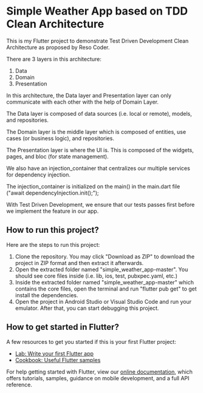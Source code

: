 # Simple Weather App based on TDD Clean Architecture

This is my Flutter project to demonstrate Test Driven Development Clean Architecture as proposed by Reso Coder.

There are 3 layers in this architecture:

1. Data
2. Domain
3. Presentation

In this architecture, the Data layer and Presentation layer can only communicate with each other with the help of Domain Layer.

The Data layer is composed of data sources (i.e. local or remote), models, and repositories.

The Domain layer is the middle layer which is composed of entities, use cases (or business logic), and repositories.

The Presentation layer is where the UI is. This is composed of the widgets, pages, and bloc (for state management).

We also have an injection_container that centralizes our multiple services for dependency injection.

The injection_container is initialized on the main() in the main.dart file ("await dependencyInjection.init();");

With Test Driven Development, we ensure that our tests passes first before we implement the feature in our app.

## How to run this project?

Here are the steps to run this project:

1. Clone the repository. You may click "Download as ZIP" to download the project in ZIP format and then extract it afterwards.
2. Open the extracted folder named "simple_weather_app-master". You should see core files inside (i.e. lib, ios, test, pubxpec.yaml, etc.)
3. Inside the extracted folder named "simple_weather_app-master" which contains the core files, open the terminal and run "flutter pub get" to get install the dependencies.
4. Open the project in Android Studio or Visual Studio Code and run your emulator. After that, you can start debugging this project.

## How to get started in Flutter?

A few resources to get you started if this is your first Flutter project:

-   [Lab: Write your first Flutter app](https://flutter.dev/docs/get-started/codelab)
-   [Cookbook: Useful Flutter samples](https://flutter.dev/docs/cookbook)

For help getting started with Flutter, view our
[online documentation](https://flutter.dev/docs), which offers tutorials,
samples, guidance on mobile development, and a full API reference.
